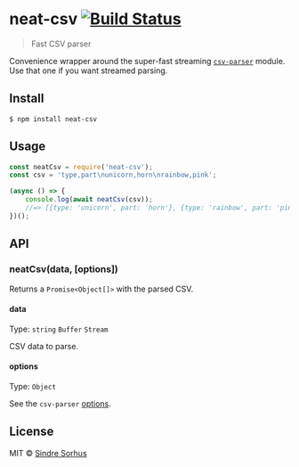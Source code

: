 # neat-csv [![Build Status](https://travis-ci.org/sindresorhus/neat-csv.svg?branch=master)](https://travis-ci.org/sindresorhus/neat-csv)

> Fast CSV parser

Convenience wrapper around the super-fast streaming [`csv-parser`](https://github.com/mafintosh/csv-parser) module. Use that one if you want streamed parsing.


## Install

```
$ npm install neat-csv
```


## Usage

```js
const neatCsv = require('neat-csv');
const csv = 'type,part\nunicorn,horn\nrainbow,pink';

(async () => {
	console.log(await neatCsv(csv));
	//=> [{type: 'unicorn', part: 'horn'}, {type: 'rainbow', part: 'pink'}]
})();
```


## API

### neatCsv(data, [options])

Returns a `Promise<Object[]>` with the parsed CSV.

#### data

Type: `string` `Buffer` `Stream`

CSV data to parse.

#### options

Type: `Object`

See the `csv-parser` [options](https://github.com/mafintosh/csv-parser#options).


## License

MIT © [Sindre Sorhus](https://sindresorhus.com)
